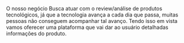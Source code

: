 O nosso negócio Busca atuar com o review/análise de produtos tecnológicos, já que a tecnologia avança a cada dia que passa, muitas pessoas não conseguem acompanhar tal avanço. Tendo isso em vista vamos oferecer uma plataforma que vai dar ao usuário detalhadas informações do produto. 